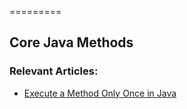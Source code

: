 =========

## Core Java Methods

### Relevant Articles: 
- [Execute a Method Only Once in Java](https://www.baeldung.com/execute-a-method-only-once-in-java)
